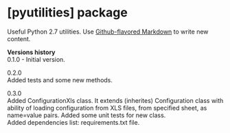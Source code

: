 # [pyutilities] package

Useful Python 2.7 utilities. Use
[Github-flavored Markdown](https://guides.github.com/features/mastering-markdown/)
to write new content.

**Versions history**  
0.1.0 - Initial version.
  
0.2.0  
Added tests and some new methods.  

0.3.0  
Added ConfigurationXls class. It extends (inherites) Configuration class with ability of
loading configuration from XLS files, from specified sheet, as name=value pairs. Added some
unit tests for new class.  
Added dependencies list: requirements.txt file.